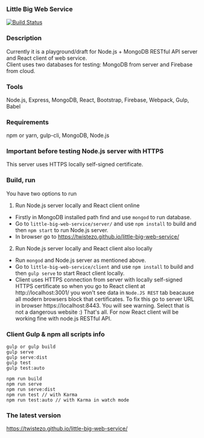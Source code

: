 ### Little Big Web Service 
[![Build Status](https://travis-ci.org/twistezo/little-big-web-service.svg?branch=master)](https://travis-ci.org/twistezo/little-big-web-service)

### Description
Currently it is a playground/draft for Node.js + MongoDB RESTful API server and React client of web service. <br/>
Client uses two databases for testing: MongoDB from server and Firebase from cloud.

### Tools
Node.js, Express, MongoDB, React, Bootstrap, Firebase, Webpack, Gulp, Babel

### Requirements
npm or yarn, gulp-cli, MongoDB, Node.js

### Important before testing Node.js server with HTTPS
This server uses HTTPS locally self-signed certificate.


### Build, run
You have two options to run
1. Run Node.js server locally and React client online</br>
- Firstly in MongoDB installed path find and use `mongod` to run database. <br/>
- Go to `little-big-web-service/server/` and use `npm install` to build and then `npm start` to run Node.js server. <br/>
- In browser go to https://twistezo.github.io/little-big-web-service/

2. Run Node.js server locally and React client also locally <br/>
- Run `mongod` and Node.js server as mentioned above. <br/>
- Go to `little-big-web-service/client` and use `npm install` to build and then `gulp serve` to start React client locally. <br/>
- Client uses HTTPS connection from server with locally self-signed HTTPS certificate 
so when you go to React client at http://localhost:3001/ you won't see data in `Node.JS REST` 
tab beacause all modern browsers block that certificates. To fix this go to server URL in browser
https://localhost:8443. You will see warning. Select that is not a dangerous website :) That's all. For now React client will be working fine with node.js RESTful API.

### Client Gulp & npm all scripts info
```
gulp or gulp build
gulp serve
gulp serve:dist
gulp test
gulp test:auto

npm run build
npm run serve
npm run serve:dist
npm run test // with Karma
npm run test:auto // with Karma in watch mode
```

### The latest version
https://twistezo.github.io/little-big-web-service/
